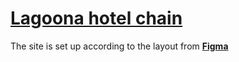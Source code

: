# [Lagoona hotel chain](https://kkvotinova.github.io/Lagoona-hotel-chain/)

The site is set up according to the layout from [**Figma**](https://www.figma.com/file/tjkkfkHDXlGscyVbS3emln/Lagoona?node-id=0%3A1)
